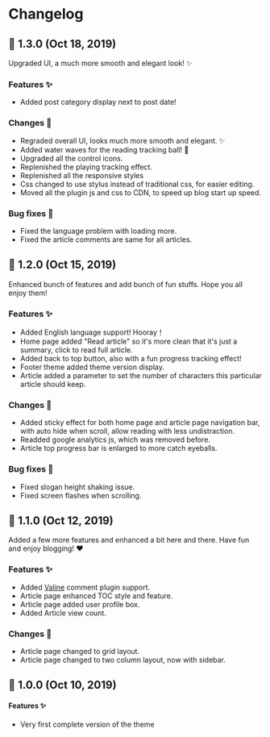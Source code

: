 # Changelog

## 🚀 1.3.0 (Oct 18, 2019)

Upgraded UI, a much more smooth and elegant look! ✨

### Features ✨
- Added post category display next to post date!

### Changes 🙌
- Regraded overall UI, looks much more smooth and elegant. ✨
- Added water waves for the reading tracking ball! 🔵
- Upgraded all the control icons.
- Replenished the playing tracking effect.
- Replenished all the responsive styles
- Css changed to use stylus instead of traditional css, for easier editing.
- Moved all the plugin js and css to CDN, to speed up blog start up speed.

### Bug fixes 🐛
- Fixed the language problem with loading more.
- Fixed the article comments are same for all articles.

## 🚀 1.2.0 (Oct 15, 2019)

Enhanced bunch of features and add bunch of fun stuffs. Hope you all enjoy them!

### Features ✨
- Added English language support! Hooray！
- Home page added "Read article" so it's more clean that it's just a summary, click to read full article.
- Added back to top button, also with a fun progress tracking effect!
- Footer theme added theme version display.
- Article added a parameter to set the number of characters this particular article should keep.

### Changes 🙌
- Added sticky effect for both home page and article page navigation bar, with auto hide when scroll, allow reading with less undistraction.
- Readded google analytics js, which was removed before.
- Article top progress bar is enlarged to more catch eyeballs.

### Bug fixes 🐛
- Fixed slogan height shaking issue.
- Fixed screen flashes when scrolling.

## 🚀 1.1.0 (Oct 12, 2019)

Added a few more features and enhanced a bit here and there. Have fun and enjoy blogging! ❤️

### Features ✨
- Added [Valine](https://valine.js.org) comment plugin support.
- Article page enhanced TOC style and feature.
- Article page added user profile box.
- Added Article view count.

### Changes 🙌
- Article page changed to grid layout.
- Article page changed to two column layout, now with sidebar.

## 🚀 1.0.0 (Oct 10, 2019)
#### Features ✨
- Very first complete version of the theme